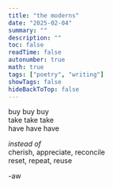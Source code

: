```yaml
---
title: "the moderns"
date: "2025-02-04"
summary: ""
description: ""
toc: false
readTime: false
autonumber: true
math: true
tags: ["poetry", "writing"]
showTags: false
hideBackToTop: false
---
```


buy buy buy  
take take take  
have have have  
  
*instead of*  
cherish, appreciate, reconcile  
reset, repeat, reuse  

-aw